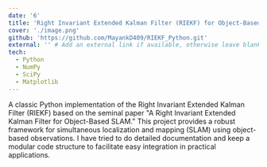 ```yaml
---
date: '6'
title: 'Right Invariant Extended Kalman Filter (RIEKF) for Object-Based SLAM'
cover: './image.png'
github: 'https://github.com/MayankD409/RIEKF_Python.git'
external: '' # Add an external link if available, otherwise leave blank
tech:
  - Python
  - NumPy
  - SciPy
  - Matplotlib
---
```

  
A classic Python implementation of the Right Invariant Extended Kalman Filter (RIEKF) based on the seminal paper "A Right Invariant Extended Kalman Filter for Object-Based SLAM." This project provides a robust framework for simultaneous localization and mapping (SLAM) using object-based observations. I have tried to do detailed documentation and keep a modular code structure to facilitate easy integration in practical applications.



